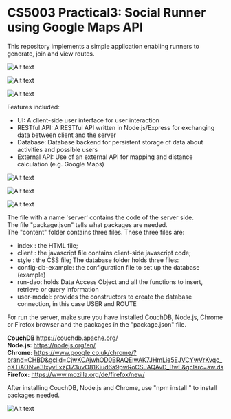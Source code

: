 # CS5003 Practical3: Social Runner using Google Maps API
This repository implements a simple application enabling runners to generate, join and view routes.<br>

![Alt text](screenshots/overview.png "Overview")

![Alt text](screenshots/welcome.png "Overview")

![Alt text](screenshots/registration.png "Overview")

Features included:
* UI: A client-side user interface for user interaction
* RESTful API: A RESTful API written in Node.js/Express for exchanging data between client and the server
* Database: Database backend for persistent storage of data about activities and possible users
* External API: Use of an external API for mapping and distance calculation (e.g. Google Maps)

![Alt text](screenshots/GoogleMaps.png "Overview")

![Alt text](screenshots/Information.png "Overview")

![Alt text](screenshots/Example.png "Overview")

The file with a name 'server' contains the code of the server side.<br>
The file "package.json" tells what packages are needed.<br>
The "content" folder contains three files. These three files are:<br>
* index : the HTML file;
* client : the javascript file contains client-side javascript code;
* style : the CSS file;
The database folder holds three files: <br>
* config-db-example: the configuration file to set up the database (example)
* run-dao: holds Data Access Object and all the functions to insert, retrieve or query information
* user-model: provides the constructors to create the database connection, in this case USER and ROUTE

For run the server, make sure you have installed CouchDB, Node.js, Chrome or Firefox browser and the packages in the "package.json" file.<br>

<b>CouchDB</b>
https://couchdb.apache.org/
<br>
<b>Node.js:</b>
https://nodejs.org/en/ 
<br>
<b>Chrome:</b>
https://www.google.co.uk/chrome/?brand=CHBD&gclid=CjwKCAjwhOD0BRAQEiwAK7JHmLie5EJVCYwVrKvqc_qXTiAONve3IxyvExzj373uvO81Kiud6a9pwRoCSuAQAvD_BwE&gclsrc=aw.ds
<br>
<b>Firefox:</b>
https://www.mozilla.org/de/firefox/new/

After installing CouchDB, Node.js and Chrome, use "npm install <package name>" to install packages needed.<br>


![Alt text](screenshots/logout.png "Overview")













